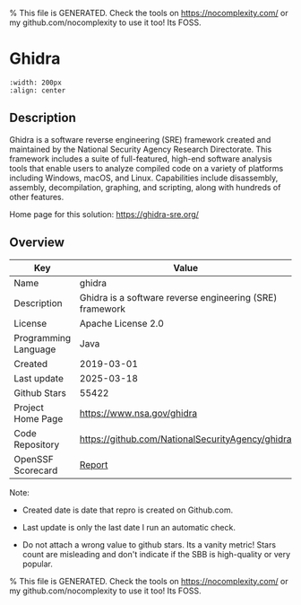 
% This file is GENERATED. Check the tools on https://nocomplexity.com/ or my github.com/nocomplexity to use it too! Its FOSS. 

# Ghidra


```{image} https://github.com/NationalSecurityAgency/ghidra/raw/master/Ghidra/Features/Base/src/main/resources/images/GHIDRA_3.png 
:width: 200px 
:align: center 
```

## Description 

Ghidra is a software reverse engineering (SRE) framework created and maintained by the National Security Agency Research Directorate. This framework includes a suite of full-featured, high-end software analysis tools that enable users to analyze compiled code on a variety of platforms including Windows, macOS, and Linux. Capabilities include disassembly, assembly, decompilation, graphing, and scripting, along with hundreds of other features.

Home page for this solution: https://ghidra-sre.org/ 

## Overview 

| Key | Value |
| --- | --- |
| Name | ghidra |
| Description | Ghidra is a software reverse engineering (SRE) framework |
| License | Apache License 2.0 |
| Programming Language | Java |
| Created | 2019-03-01 |
| Last update | 2025-03-18 |
| Github Stars | 55422 |
| Project Home Page | https://www.nsa.gov/ghidra |
| Code Repository | https://github.com/NationalSecurityAgency/ghidra |
| OpenSSF Scorecard | [Report](https://securityscorecards.dev/viewer/?uri=github.com/NationalSecurityAgency/ghidra) |

Note:
 - Created date is date that repro is created on Github.com. 

- Last update is only the last date I run an automatic check. 

- Do not attach a wrong value to github stars. Its a vanity metric! Stars count are misleading and 
don't indicate if the SBB is high-quality or very popular.

% This file is GENERATED. Check the tools on https://nocomplexity.com/ or my github.com/nocomplexity to use it too! Its FOSS. 

